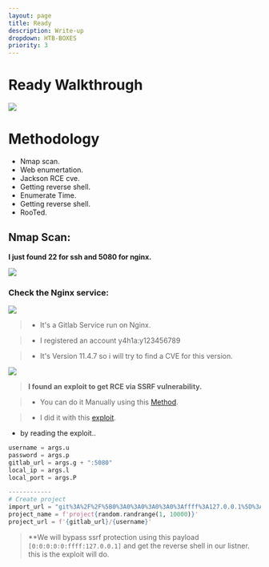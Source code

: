 ```yaml
---
layout: page
title: Ready
description: Write-up
dropdown: HTB-BOXES
priority: 3
---
```

# Ready Walkthrough
![](https://ibb.co/MNvrF0n)



# []()Methodology

* Nmap scan.
* Web enumertation.
* Jackson RCE cve.
* Getting reverse shell.
* Enumerate Time.
* Getting reverse shell.
* RooTed.

## Nmap Scan:

**I just found 22 for ssh and 5080 for nginx.**


![](https://i.ibb.co/yVnQLPW/image.png)

### Check the Nginx service:

![](https://i.ibb.co/6s9FbLF/image.png)

> * It's a Gitlab Service run on Nginx.

> * I registered an account y4h1a:y123456789 

> * It's Version 11.4.7 so i will try to find a CVE for this version.

![](https://i.ibb.co/fFgVMw0/image.png)

> **I found an exploit to get RCE via SSRF vulnerability.**

> * You can do it Manually using this [Method](https://github.com/jas502n/gitlab-SSRF-redis-RCE).

> * I did it with this [exploit](https://github.com/ctrlsam/GitLab-11.4.7-RCE).

* by reading the exploit..

```python
username = args.u
password = args.p
gitlab_url = args.g + ":5080"
local_ip = args.l
local_port = args.P

------------
# Create project
import_url = "git%3A%2F%2F%5B0%3A0%3A0%3A0%3A0%3Affff%3A127.0.0.1%5D%3A6379%2Ftest%2F.git"
project_name = f'project{random.randrange(1, 10000)}'
project_url = f'{gitlab_url}/{username}'

```

> **We will bypass ssrf protection using this payload `[0:0:0:0:0:ffff:127.0.0.1]` and get the reverse shell in our listner. this is the exploit will do.


![]()


![]()

![]()

![]()

![]()

![]()

![]()


![]()
![]()


![]()

![]()

![]()


![]()


![]()

![]()

![]()

![]()

![]()

![]()
![]()

![]()

